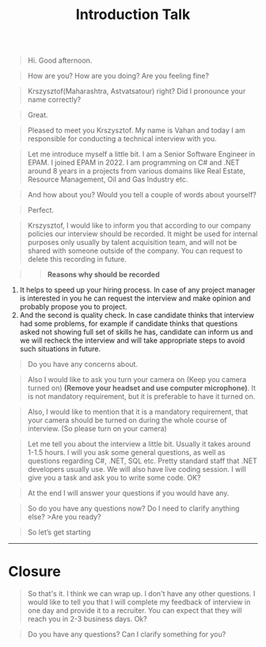 <h1 align="center"> Introduction Talk</h1>

<br/><br/>

>Hi. Good afternoon. 

>How are you? How are you doing? Are you feeling fine? 

>Krszysztof(Maharashtra, Astvatsatour) right? Did I pronounce your name correctly?  

>Great.  

>Pleased to meet you Krszysztof. My name is Vahan and today I am responsible for conducting a technical interview with you. 

>Let me introduce myself a little bit. I am a Senior Software Engineer in EPAM. I joined EPAM in 2022. I am programming on C# and .NET around 8 years in a projects from various domains like Real Estate, Resource Management, Oil and Gas Industry etc.  

>And how about you? Would you tell a couple of words about yourself? 

>Perfect. 

>Krszysztof, I would like to inform you that according to our company policies our interview should be recorded. It might be used for internal purposes only usually by talent acquisition team, and will not be shared with someone outside of the company. You can request to delete this recording in future.

>>**Reasons why should be recorded**
1. It helps to speed up your hiring process. In case of any project manager is interested in you he can request the interview and make opinion and probably propose you to project.
2. And the second is quality check. In case candidate thinks that interview had some problems, for example if candidate thinks that questions asked not showing full set of skills he has, candidate can inform us and we will recheck the interview and will take appropriate steps to avoid such situations in future.
>Do you have any concerns about. 

>Also I would like to ask you turn your camera on (Keep you camera turned on) **(Remove your headset and use computer microphone)**. It is not mandatory requirement, but it is preferable to have it turned on.

>Also, I would like to mention that it is a mandatory requirement, that your camera should be turned on during the whole course of interview. (So please turn on your camera) 

>Let me tell you about the interview a little bit. Usually it takes around 1-1.5 hours. I will you ask some general questions, as well as questions regarding C#, .NET, SQL etc. Pretty standard staff that .NET developers usually use. We will also have live coding session. I will  give you a task and ask you to write some code. OK? 

>At the end I will answer your questions if you would have any. 

>So do you have any questions now? Do I need to clarify anything else? >Are you ready? 

>So let’s get starting 
---

# Closure
>So that's it. I think we can wrap up. I don't have any other questions. I would like to tell you that I will complete my feedback of interview in one day and provide it to a recruiter. You can expect that they will reach you in 2-3 business days. Ok?

>Do you have any questions? Can I clarify something for you?


